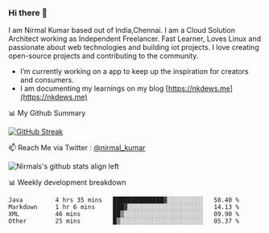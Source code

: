 ### Hi there 👋

 I am Nirmal Kumar based out of India,Chennai. I am a Cloud Solution Architect working as Independent Freelancer. Fast Learner, Loves Linux and passionate about web technologies and building iot projects. I love creating open-source projects and contributing to the community.

- I’m currently working on a app to keep up the inspiration for creators and consumers.
- I am documenting my learnings on my blog [https://nkdews.me](https://nkdews.me)


📊 My Github Summary

[![GitHub Streak](https://github-readme-streak-stats.herokuapp.com?user=nk-gears&theme=dark&hide_border=true&date_format=M%20j%5B%2C%20Y%5D)](https://git.io/streak-stats)


📫 Reach Me via  Twitter : [@nirmal_kumar](https://twitter.com/nirmal_kumar)

![Nirmals's github stats align left](https://github-readme-stats.vercel.app/api?username=nk-gears&show_icons=true)


📊 Weekly development breakdown

<!--START_SECTION:waka-->

```text
Java         4 hrs 35 mins   ██████████████▓░░░░░░░░░░   58.40 %
Markdown     1 hr 6 mins     ███▓░░░░░░░░░░░░░░░░░░░░░   14.13 %
XML          46 mins         ██▒░░░░░░░░░░░░░░░░░░░░░░   09.90 %
Other        25 mins         █▒░░░░░░░░░░░░░░░░░░░░░░░   05.37 %
```

<!--END_SECTION:waka-->


